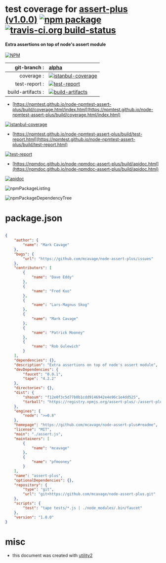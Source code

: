 # test coverage for  [assert-plus (v1.0.0)](https://github.com/mcavage/node-assert-plus#readme)  [![npm package](https://img.shields.io/npm/v/npmtest-assert-plus.svg?style=flat-square)](https://www.npmjs.org/package/npmtest-assert-plus) [![travis-ci.org build-status](https://api.travis-ci.org/npmtest/node-npmtest-assert-plus.svg)](https://travis-ci.org/npmtest/node-npmtest-assert-plus)
#### Extra assertions on top of node's assert module

[![NPM](https://nodei.co/npm/assert-plus.png?downloads=true&downloadRank=true&stars=true)](https://www.npmjs.com/package/assert-plus)

| git-branch : | [alpha](https://github.com/npmtest/node-npmtest-assert-plus/tree/alpha)|
|--:|:--|
| coverage : | [![istanbul-coverage](https://npmtest.github.io/node-npmtest-assert-plus/build/coverage.badge.svg)](https://npmtest.github.io/node-npmtest-assert-plus/build/coverage.html/index.html)|
| test-report : | [![test-report](https://npmtest.github.io/node-npmtest-assert-plus/build/test-report.badge.svg)](https://npmtest.github.io/node-npmtest-assert-plus/build/test-report.html)|
| build-artifacts : | [![build-artifacts](https://npmtest.github.io/node-npmtest-assert-plus/glyphicons_144_folder_open.png)](https://github.com/npmtest/node-npmtest-assert-plus/tree/gh-pages/build)|

- [https://npmtest.github.io/node-npmtest-assert-plus/build/coverage.html/index.html](https://npmtest.github.io/node-npmtest-assert-plus/build/coverage.html/index.html)

[![istanbul-coverage](https://npmtest.github.io/node-npmtest-assert-plus/build/screenCapture.buildCi.browser.%252Ftmp%252Fbuild%252Fcoverage.lib.html.png)](https://npmtest.github.io/node-npmtest-assert-plus/build/coverage.html/index.html)

- [https://npmtest.github.io/node-npmtest-assert-plus/build/test-report.html](https://npmtest.github.io/node-npmtest-assert-plus/build/test-report.html)

[![test-report](https://npmtest.github.io/node-npmtest-assert-plus/build/screenCapture.buildCi.browser.%252Ftmp%252Fbuild%252Ftest-report.html.png)](https://npmtest.github.io/node-npmtest-assert-plus/build/test-report.html)

- [https://npmdoc.github.io/node-npmdoc-assert-plus/build/apidoc.html](https://npmdoc.github.io/node-npmdoc-assert-plus/build/apidoc.html)

[![apidoc](https://npmdoc.github.io/node-npmdoc-assert-plus/build/screenCapture.buildCi.browser.%252Ftmp%252Fbuild%252Fapidoc.html.png)](https://npmdoc.github.io/node-npmdoc-assert-plus/build/apidoc.html)

![npmPackageListing](https://npmtest.github.io/node-npmtest-assert-plus/build/screenCapture.npmPackageListing.svg)

![npmPackageDependencyTree](https://npmtest.github.io/node-npmtest-assert-plus/build/screenCapture.npmPackageDependencyTree.svg)



# package.json

```json

{
    "author": {
        "name": "Mark Cavage"
    },
    "bugs": {
        "url": "https://github.com/mcavage/node-assert-plus/issues"
    },
    "contributors": [
        {
            "name": "Dave Eddy"
        },
        {
            "name": "Fred Kuo"
        },
        {
            "name": "Lars-Magnus Skog"
        },
        {
            "name": "Mark Cavage"
        },
        {
            "name": "Patrick Mooney"
        },
        {
            "name": "Rob Gulewich"
        }
    ],
    "dependencies": {},
    "description": "Extra assertions on top of node's assert module",
    "devDependencies": {
        "faucet": "0.0.1",
        "tape": "4.2.2"
    },
    "directories": {},
    "dist": {
        "shasum": "f12e0f3c5d77b0b1cdd9146942e4e96c1e4dd525",
        "tarball": "https://registry.npmjs.org/assert-plus/-/assert-plus-1.0.0.tgz"
    },
    "engines": {
        "node": ">=0.8"
    },
    "homepage": "https://github.com/mcavage/node-assert-plus#readme",
    "license": "MIT",
    "main": "./assert.js",
    "maintainers": [
        {
            "name": "mcavage"
        },
        {
            "name": "pfmooney"
        }
    ],
    "name": "assert-plus",
    "optionalDependencies": {},
    "repository": {
        "type": "git",
        "url": "git+https://github.com/mcavage/node-assert-plus.git"
    },
    "scripts": {
        "test": "tape tests/*.js | ./node_modules/.bin/faucet"
    },
    "version": "1.0.0"
}
```



# misc
- this document was created with [utility2](https://github.com/kaizhu256/node-utility2)
